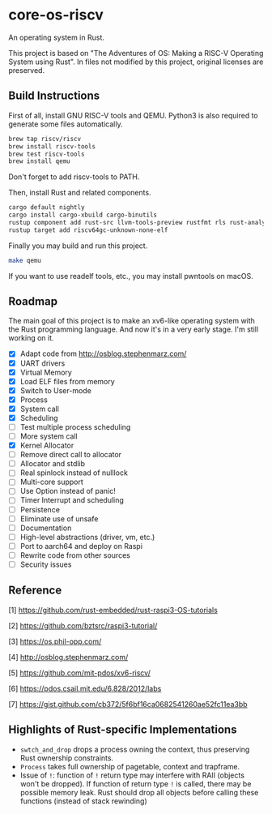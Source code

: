 # core-os-riscv

An operating system in Rust.

This project is based on "The Adventures of OS: Making a RISC-V Operating System using Rust".
In files not modified by this project, original licenses are preserved.

## Build Instructions

First of all, install GNU RISC-V tools and QEMU. Python3 is also required to generate some files automatically.

```bash
brew tap riscv/riscv
brew install riscv-tools
brew test riscv-tools
brew install qemu
```

Don't forget to add riscv-tools to PATH.

Then, install Rust and related components.

```bash
cargo default nightly
cargo install cargo-xbuild cargo-binutils
rustup component add rust-src llvm-tools-preview rustfmt rls rust-analysis
rustup target add riscv64gc-unknown-none-elf
```

Finally you may build and run this project.

```bash
make qemu
```

If you want to use readelf tools, etc., you may install pwntools on macOS.

## Roadmap

The main goal of this project is to make an xv6-like operating system with the Rust programming language. And now it's in a very early stage. I'm still working on it.

- [x] Adapt code from http://osblog.stephenmarz.com/
- [x] UART drivers
- [x] Virtual Memory
- [x] Load ELF files from memory
- [x] Switch to User-mode
- [x] Process
- [x] System call
- [x] Scheduling
- [ ] Test multiple process scheduling
- [ ] More system call
- [x] Kernel Allocator
- [ ] Remove direct call to allocator
- [ ] Allocator and stdlib
- [ ] Real spinlock instead of nulllock
- [ ] Multi-core support
- [ ] Use Option instead of panic!
- [ ] Timer Interrupt and scheduling
- [ ] Persistence
- [ ] Eliminate use of unsafe
- [ ] Documentation
- [ ] High-level abstractions (driver, vm, etc.)
- [ ] Port to aarch64 and deploy on Raspi
- [ ] Rewrite code from other sources
- [ ] Security issues

## Reference

[1] https://github.com/rust-embedded/rust-raspi3-OS-tutorials

[2] https://github.com/bztsrc/raspi3-tutorial/

[3] https://os.phil-opp.com/

[4] http://osblog.stephenmarz.com/

[5] https://github.com/mit-pdos/xv6-riscv/

[6] https://pdos.csail.mit.edu/6.828/2012/labs

[7] https://gist.github.com/cb372/5f6bf16ca0682541260ae52fc11ea3bb

## Highlights of Rust-specific Implementations

* `swtch_and_drop` drops a process owning the context, thus preserving Rust ownership constraints.
* `Process` takes full ownership of pagetable, context and trapframe.
* Issue of `!`: function of `!` return type may interfere with RAII (objects won't be dropped). If function of return type `!` is called, there may be possible memory leak. Rust should drop all objects before calling these functions (instead of stack rewinding)
